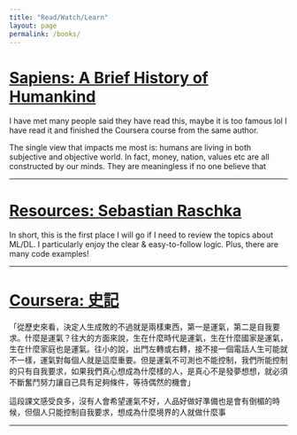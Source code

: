 ```yaml
---
title: "Read/Watch/Learn"
layout: page
permalink: /books/
---
```


# [Sapiens: A Brief History of Humankind](https://www.amazon.com/Sapiens-Humankind-Yuval-Noah-Harari-ebook/dp/B00ICN066A)

I have met many people said they have read this, maybe it is too famous lol I have read it and finished the Coursera course from the same author.

The single view that impacts me most is: humans are living in both subjective and objective world. In fact, money, nation, values etc are all constructed by our minds. They are meaningless if no one believe that

---

# [Resources: Sebastian Raschka](https://sebastianraschka.com/resources.html)

In short, this is the first place I will go if I need to review the topics about ML/DL. I particularly enjoy the clear & easy-to-follow logic. Plus, there are many code examples!

---

# [Coursera: 史記](https://www.coursera.org/learn/shiji)

「從歷史來看，決定人生成敗的不過就是兩樣東西，第一是運氣，第二是自我要求。什麼是運氣？往大的方面來說，生在什麼時代是運氣，生在什麼國家是運氣，生在什麼家庭也是運氣。往小的說，出門左轉或右轉，接不接一個電話人生可能就不一樣，運氣對每個人就是這麼重要。但是運氣不可測也不能控制，我們所能控制的只有自我要求，如果我們真心想成為什麼樣的人，是真心不是發夢想想，就必須不斷奮鬥努力讓自己具有足夠條件，等待偶然的機會」

這段課文感受良多，沒有人會希望運氣不好，人品好做好準備也是會有倒楣的時候，但個人只能控制自我要求，想成為什麼境界的人就做什麼事

---
